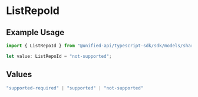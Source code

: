 # ListRepoId

## Example Usage

```typescript
import { ListRepoId } from "@unified-api/typescript-sdk/sdk/models/shared";

let value: ListRepoId = "not-supported";
```

## Values

```typescript
"supported-required" | "supported" | "not-supported"
```